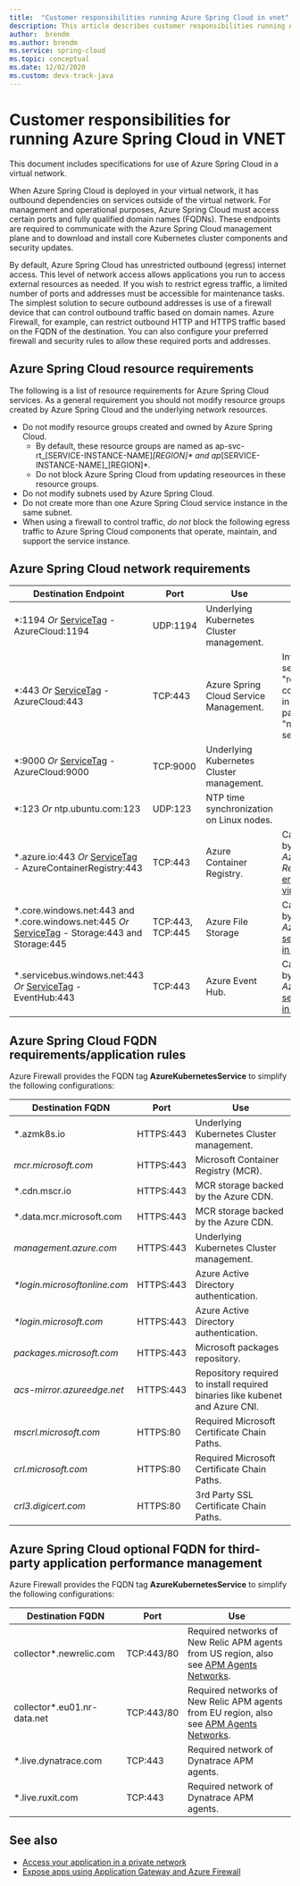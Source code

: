 ```yaml
---
title:  "Customer responsibilities running Azure Spring Cloud in vnet"
description: This article describes customer responsibilities running Azure Spring Cloud in vnet.
author:  brendm
ms.author: brendm
ms.service: spring-cloud
ms.topic: conceptual
ms.date: 12/02/2020
ms.custom: devx-track-java
---
```


# Customer responsibilities for running Azure Spring Cloud in VNET
This document includes specifications for use of Azure Spring Cloud in a virtual network.

When Azure Spring Cloud is deployed in your virtual network, it has outbound dependencies on services outside of the virtual network. For management and operational purposes, Azure Spring Cloud must access certain ports and fully qualified domain names (FQDNs). These endpoints are required to communicate with the Azure Spring Cloud management plane and to download and install core Kubernetes cluster components and security updates.

By default, Azure Spring Cloud has unrestricted outbound (egress) internet access. This level of network access allows applications you run to access external resources as needed. If you wish to restrict egress traffic, a limited number of ports and addresses must be accessible for maintenance tasks. The simplest solution to secure outbound addresses is use of a firewall device that can control outbound traffic based on domain names. Azure Firewall, for example, can restrict outbound HTTP and HTTPS traffic based on the FQDN of the destination. You can also configure your preferred firewall and security rules to allow these required ports and addresses.

## Azure Spring Cloud resource requirements 

The following is a list of resource requirements for Azure Spring Cloud services. As a general requirement you should not modify resource groups created by Azure Spring Cloud and the underlying network resources.
- Do not modify resource groups created and owned by Azure Spring Cloud.
  - By default, these resource groups are named as ap-svc-rt_[SERVICE-INSTANCE-NAME]_[REGION]* and ap_[SERVICE-INSTANCE-NAME]_[REGION]*.
  - Do not block Azure Spring Cloud from updating reseources in these resource groups.
- Do not modify subnets used by Azure Spring Cloud.
- Do not create more than one Azure Spring Cloud service instance in the same subnet.
- When using a firewall to control traffic, *do not* block the following egress traffic to Azure Spring Cloud components that operate, maintain, and support the service instance.

## Azure Spring Cloud network requirements

| Destination Endpoint                                         | Port             | Use                                       | Note                                                         |
| ------------------------------------------------------------ | ---------------- | ----------------------------------------- | ------------------------------------------------------------ |
| *:1194 *Or* [ServiceTag](../virtual-network/service-tags-overview.md#available-service-tags) - AzureCloud:1194 | UDP:1194         | Underlying Kubernetes Cluster management. |                                                              |
| *:443 *Or* [ServiceTag](../virtual-network/service-tags-overview.md#available-service-tags) - AzureCloud:443 | TCP:443          | Azure Spring Cloud Service Management.    | Information of service instance "requiredTraffics" could be known in resource payload, under "networkProfile" section. |
| *:9000 *Or* [ServiceTag](../virtual-network/service-tags-overview.md#available-service-tags) - AzureCloud:9000 | TCP:9000         | Underlying Kubernetes Cluster management. |                                                              |
| *:123 *Or* ntp.ubuntu.com:123                                | UDP:123          | NTP time synchronization on Linux nodes.  |                                                              |
| *.azure.io:443 *Or* [ServiceTag](../virtual-network/service-tags-overview.md#available-service-tags) - AzureContainerRegistry:443 | TCP:443          | Azure Container Registry.                 | Can be replaced by enabling *Azure Container Registry* [service endpoint in virtual network](../virtual-network/virtual-network-service-endpoints-overview.md). |
| *.core.windows.net:443 and *.core.windows.net:445 *Or* [ServiceTag](../virtual-network/service-tags-overview.md#available-service-tags) - Storage:443 and Storage:445 | TCP:443, TCP:445 | Azure File Storage                        | Can be replaced by enabling *Azure Storage* [service endpoint in virtual network](../virtual-network/virtual-network-service-endpoints-overview.md). |
| *.servicebus.windows.net:443 *Or* [ServiceTag](../virtual-network/service-tags-overview.md#available-service-tags) - EventHub:443 | TCP:443          | Azure Event Hub.                          | Can be replaced by enabling *Azure Event Hubs* [service endpoint in virtual network](../virtual-network/virtual-network-service-endpoints-overview.md). |


## Azure Spring Cloud FQDN requirements/application rules

Azure Firewall provides the FQDN tag **AzureKubernetesService** to simplify the following configurations:

| Destination FQDN                  | Port      | Use                                                          |
| --------------------------------- | --------- | ------------------------------------------------------------ |
| *.azmk8s.io                       | HTTPS:443 | Underlying Kubernetes Cluster management.                    |
| <i>mcr.microsoft.com</i>          | HTTPS:443 | Microsoft Container Registry (MCR).                          |
| *.cdn.mscr.io                     | HTTPS:443 | MCR storage backed by the Azure CDN.                         |
| *.data.mcr.microsoft.com          | HTTPS:443 | MCR storage backed by the Azure CDN.                         |
| <i>management.azure.com</i>       | HTTPS:443 | Underlying Kubernetes Cluster management.                    |
| <i>*login.microsoftonline.com</i> | HTTPS:443 | Azure Active Directory authentication.                       |
| <i>*login.microsoft.com</i>       | HTTPS:443 | Azure Active Directory authentication.                       |
| <i>packages.microsoft.com</i>     | HTTPS:443 | Microsoft packages repository.                               |
| <i>acs-mirror.azureedge.net</i>   | HTTPS:443 | Repository required to install required binaries like kubenet and Azure CNI. |
| *mscrl.microsoft.com*             | HTTPS:80  | Required Microsoft Certificate Chain Paths.                  |
| *crl.microsoft.com*               | HTTPS:80  | Required Microsoft Certificate Chain Paths.                  |
| *crl3.digicert.com*               | HTTPS:80  | 3rd Party SSL Certificate Chain Paths.                       |

## Azure Spring Cloud optional FQDN for third-party application performance management

Azure Firewall provides the FQDN tag **AzureKubernetesService** to simplify the following configurations:

| Destination FQDN            | Port       | Use                                                          |
| --------------------------- | ---------- | ------------------------------------------------------------ |
| collector*.newrelic.com     | TCP:443/80 | Required networks of New Relic APM agents from US region, also see [APM Agents Networks](https://docs.newrelic.com/docs/using-new-relic/cross-product-functions/install-configure/networks/#agents). |
| collector*.eu01.nr-data.net | TCP:443/80 | Required networks of New Relic APM agents from EU region, also see [APM Agents Networks](https://docs.newrelic.com/docs/using-new-relic/cross-product-functions/install-configure/networks/#agents). |
| *.live.dynatrace.com        | TCP:443    | Required network of Dynatrace APM agents.                    |
| *.live.ruxit.com            | TCP:443    | Required network of Dynatrace APM agents.                    |

## See also
* [Access your application in a private network](access-app-virtual-network.md)
* [Expose apps using Application Gateway and Azure Firewall](expose-apps-gateway-azure-firewall.md)
